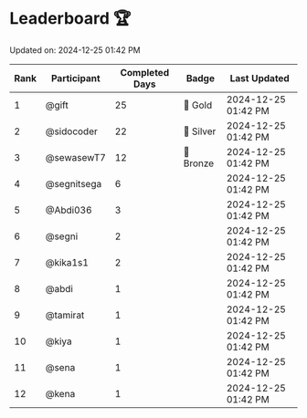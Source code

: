 # Leaderboard 🏆

Updated on: 2024-12-25 01:42 PM

| Rank | Participant       | Completed Days | Badge      | Last Updated         |
|------|-------------------|----------------|------------|----------------------|
| 1    | @gift             | 25             | 🏅 Gold     | 2024-12-25 01:42 PM |
| 2    | @sidocoder        | 22             | 🥈 Silver   | 2024-12-25 01:42 PM |
| 3    | @sewasewT7        | 12             | 🥉 Bronze   | 2024-12-25 01:42 PM |
| 4    | @segnitsega       | 6              |            | 2024-12-25 01:42 PM |
| 5    | @Abdi036          | 3              |            | 2024-12-25 01:42 PM |
| 6    | @segni            | 2              |            | 2024-12-25 01:42 PM |
| 7    | @kika1s1          | 2              |            | 2024-12-25 01:42 PM |
| 8    | @abdi             | 1              |            | 2024-12-25 01:42 PM |
| 9    | @tamirat          | 1              |            | 2024-12-25 01:42 PM |
| 10   | @kiya             | 1              |            | 2024-12-25 01:42 PM |
| 11   | @sena             | 1              |            | 2024-12-25 01:42 PM |
| 12   | @kena             | 1              |            | 2024-12-25 01:42 PM |
